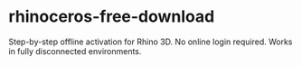 # rhinoceros-free-download
Step-by-step offline activation for Rhino 3D. No online login required. Works in fully disconnected environments.
